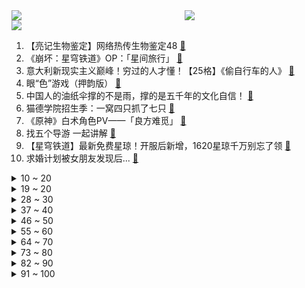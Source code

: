<div >
	<a style="float:left;width:55%;" href = "https://github.com/anuraghazra/github-readme-stats">
	 <img src = "https://github-readme-stats.vercel.app/api?username=iuuuuuaena&theme=buefy&show_icons=true"/>
	</a>
	<a  style="float:right;width:45%" href = "https://github.com/anuraghazra/github-readme-stats">
	 <img  src="https://github-readme-stats.vercel.app/api/top-langs/?username=anuraghazra&layout=compact"/>
	</a>
	</div>

[![](https://img.shields.io/badge/jxd-@jxdgogogo.xyz-yellowgreen.svg)](https://www.jxdgogogo.xyz)<br>
1. 【亮记生物鉴定】网络热传生物鉴定48 [:link:](//www.bilibili.com/video/BV1Xh411j7yC) <br>
2. 《崩坏：星穹铁道》OP：「星间旅行」 [:link:](//www.bilibili.com/video/BV1rh4y1n77f) <br>
3. 意大利新现实主义巅峰！穷过的人才懂！【25格】《偷自行车的人》 [:link:](//www.bilibili.com/video/BV1nP411U7ba) <br>
4. 眼“色”游戏（押韵版） [:link:](//www.bilibili.com/video/BV17P411U7tp) <br>
5. 中国人的油纸伞撑的不是雨，撑的是五千年的文化自信！ [:link:](//www.bilibili.com/video/BV1Jh411778A) <br>
6. 猫德学院招生季：一窝四只抓了七只 [:link:](//www.bilibili.com/video/BV14P411U7sn) <br>
7. 《原神》白术角色PV——「良方难觅」 [:link:](//www.bilibili.com/video/BV1oX4y1B76Y) <br>
8. 找五个导游 一起讲解 [:link:](//www.bilibili.com/video/BV1xT411H7b1) <br>
9. 【星穹铁道】最新免费星琼！开服后新增，1620星琼千万别忘了领 [:link:](//www.bilibili.com/video/BV1Lo4y1L7CW) <br>
10. 求婚计划被女朋友发现后... [:link:](//www.bilibili.com/video/BV1ho4y1L7NH) <br>
<details>
<summary>10 ~ 20</summary>

11. 买到平价破烂！！ [:link:](//www.bilibili.com/video/BV1614y1f7ru) <br>
12. 5斤的铁勺，60cm的铁锅，这道菜，很费手。。 [:link:](//www.bilibili.com/video/BV1cM411G7rL) <br>
13. 耶！发车！ [:link:](//www.bilibili.com/video/BV16V4y1R7a5) <br>
14. 我与山区37名小学生一起造了辆火星车！ [:link:](//www.bilibili.com/video/BV1dh411j7iP) <br>
15. 【星穹铁道】超详细体力规划攻略！萌新入坑必备！ [:link:](//www.bilibili.com/video/BV1Zz4y1a7jg) <br>
16. 随便剪剪系列 [:link:](//www.bilibili.com/video/BV17k4y1J79D) <br>
17. 帅小伙自制淄博烧烤，不用去淄博也能吃爽啦！ [:link:](//www.bilibili.com/video/BV1Sz4y1a7tU) <br>
18. 八爪鱼，全款拿下 [:link:](//www.bilibili.com/video/BV1Mv4y1J7Ba) <br>
19. 2000年前的动漫歌曲人气排行榜TOP100！！【2023年最新】 [:link:](//www.bilibili.com/video/BV1fo4y1b7Rr) <br>
</details>
<details>
<summary>19 ~ 20</summary>

20. 心理学满级小孩 [:link:](//www.bilibili.com/video/BV1PV4y1Z7j7) <br>
21. 真挚动人！孩子们的朗诵让人热泪盈眶 [:link:](//www.bilibili.com/video/BV1mV4y1R79L) <br>
22. 当你想找出广东人！ [:link:](//www.bilibili.com/video/BV1fP411m7wu) <br>
23. 这次我有点悬浮了… 很多粉丝让我来了解徐州烧烤！从车站到市场再到烧烤咱们一起来看看我为什么会悬浮吧！ [:link:](//www.bilibili.com/video/BV17g4y177a7) <br>
24. 【淮秀帮】用天欢视角看《长月烬明》！ [:link:](//www.bilibili.com/video/BV1h24y1F73b) <br>
25. 科幻修仙！人均爆星？星穹铁道世界观&剧情设定入门指南！ [:link:](//www.bilibili.com/video/BV1do4y1b7Gc) <br>
26. 挑战第一次给直男搭档化妆！再去吃南京人童年的鸭血粉丝汤【还愿挑战ep06- 叶新小吃】 [:link:](//www.bilibili.com/video/BV1sM41157Xr) <br>
27. 她花30元， 给自己准备了一张遗照 [:link:](//www.bilibili.com/video/BV14a4y1P7Nj) <br>
28. 阿曼达的冒险完整版！看完所有的恐怖录像我惊呆了！！ [:link:](//www.bilibili.com/video/BV1HT411H7sH) <br>
</details>
<details>
<summary>28 ~ 30</summary>

29. 骑行穿越柴达木盆地，几十公里没有人烟，为躲避狂风借宿路边工地 [:link:](//www.bilibili.com/video/BV1gM41157Tz) <br>
30. 第三季回归！各位久等了！经典网剧《灵魂摆渡》第二十一回《除夕》 [:link:](//www.bilibili.com/video/BV1mg4y177bQ) <br>
31. 后青年时代，愿我们从未改变 [:link:](//www.bilibili.com/video/BV1G24y1F7bM) <br>
32. 超燃国风Super中文版！当我用大圣的故事进行二创填词——“心中赤忱灵山自会有”【SEVENTEEN】 [:link:](//www.bilibili.com/video/BV1qM4y1a7Gq) <br>
33. 让世界感受痛苦！史上最长·佩恩·六道[漂泊浪客]技能全爆料 [:link:](//www.bilibili.com/video/BV1Cc411J7pu) <br>
34. 会画画的“牌佬”有多恐怖？【游戏王】 [:link:](//www.bilibili.com/video/BV1Y14y1f7qw) <br>
35. 逆天彩蛋！当你拒绝姬子的上车邀请，留在太空站，游戏直接通关了？？？ [:link:](//www.bilibili.com/video/BV1uv4y1J7mZ) <br>
36. SEVENTEEN 'Super' Official MV [:link:](//www.bilibili.com/video/BV1dg4y1j7Eg) <br>
37. 绝大多数人一生也走不完的路，国之大道，收藏下来，万一有一天可以出发呢？ [:link:](//www.bilibili.com/video/BV1ZM411V7Xb) <br>
</details>
<details>
<summary>37 ~ 40</summary>

38. 猫 猫 祟 祟 [:link:](//www.bilibili.com/video/BV1fm4y1y7z1) <br>
39. 踏遍云南也要找到你 [:link:](//www.bilibili.com/video/BV19v4y1E7q9) <br>
40. 化学老师制毒，挂科学生贩卖？《绝命毒师》第1期解读，启程阿尔伯克基（含彩蛋、色彩、音乐、镜头解析）【墨菲】 [:link:](//www.bilibili.com/video/BV1Nh41177Z2) <br>
41. 太不内心了 [:link:](//www.bilibili.com/video/BV1do4y157GE) <br>
42. 【崩坏星穹铁道入坑指南】第四期：五星角色强度测评，景元/希儿/常驻七雄/卡夫卡银狼罗刹，三测全部能使用的五星角色全面介绍 [:link:](//www.bilibili.com/video/BV1TL411Y7jD) <br>
43. 【ssss古立特吐槽】答应我想要在萝卜番里面看谈恋爱的请划走 [:link:](//www.bilibili.com/video/BV1TV4y1Z7vw) <br>
44. 职场人的内心独白之 表面客气友好，内心暴躁输出。 [:link:](//www.bilibili.com/video/BV1xh4y1n7gn) <br>
45. 恭喜国产剧正式进入无爱无情模式！以《长月烬明》为代表！ [:link:](//www.bilibili.com/video/BV1rh4y1p7wf) <br>
46. 全世界唯一确定性别的母斑鳖死亡，西游记老鳖原型灭绝进入倒计时 [:link:](//www.bilibili.com/video/BV1hL411Y7nj) <br>
</details>
<details>
<summary>46 ~ 50</summary>

47. 不看后悔！抚顺专门做下三路的饭店，各种狠货齐聚一堂！这饭店就离谱！ [:link:](//www.bilibili.com/video/BV1CM4y1a7QH) <br>
48. 【普罗米修斯】无线充电，再问宕机 [:link:](//www.bilibili.com/video/BV15M4y187hC) <br>
49. 穷。没变异、没高科技，但是真男人——罗夏 [:link:](//www.bilibili.com/video/BV1dc411J7uj) <br>
50. 【吸奇侠】美国黑手党如何打开古巴大门？无限反转、真实教父 [:link:](//www.bilibili.com/video/BV1BM4y1a71G) <br>
51. 就你小子有替身是吧！！？【这个忍者超强却过分慎重】第四集 [:link:](//www.bilibili.com/video/BV1NX4y1z7Ak) <br>
52. 紫薯菲士：无限Shake薯香满满，超高颜值，送给你们一杯属于紫色的浪漫。 [:link:](//www.bilibili.com/video/BV11X4y1B7dN) <br>
53. 《一虎杀二羊》 [:link:](//www.bilibili.com/video/BV1AT411H7rC) <br>
54. 素菜炒法技巧，，“万能公式”！！高能干货总结！！！ [:link:](//www.bilibili.com/video/BV1Mz4y1Y7sv) <br>
55. 4KHDR⟪进击的巨人•救赎⟫（油管大佬的震撼剪辑） [:link:](//www.bilibili.com/video/BV1g24y1F7D2) <br>
</details>
<details>
<summary>55 ~ 60</summary>

56. 可 是 雪 啊 ，飘 进 双 眼 [:link:](//www.bilibili.com/video/BV1Qc411J7Tn) <br>
57. 感觉捡到宝了！这究竟是哪位大神出的神器？ [:link:](//www.bilibili.com/video/BV1go4y1L7nD) <br>
58. 《 ✱ 我 推 的 J O J O ✱ 》 [:link:](//www.bilibili.com/video/BV1oX4y1B7mV) <br>
59. 时隔一年半，Mavic3系列的毕业作品来了！大疆Mavic3 Pro上手 [:link:](//www.bilibili.com/video/BV1Eg4y1L79p) <br>
60. 当网友问韩男会不会容貌焦虑？百万粉达成读评问答 [:link:](//www.bilibili.com/video/BV1vM411V7Xo) <br>
61. 一首《坎农》，致所有的相遇与重逢 [:link:](//www.bilibili.com/video/BV1yL411Y74i) <br>
62. “高手的创作往往体现在简单的旋律‘’ [:link:](//www.bilibili.com/video/BV1io4y157Vj) <br>
63. 床太大？还是他太小？ [:link:](//www.bilibili.com/video/BV1yX4y1B7nS) <br>
64. 疯死！原来高光真的是演出来的，不是写出来的！神魔有三生，帝后无来世！【长月烬明】陈都灵邓为 叶冰裳萧凛 [:link:](//www.bilibili.com/video/BV17M41157LX) <br>
</details>
<details>
<summary>64 ~ 70</summary>

65. 【原神二创】《我不是草神》 [:link:](//www.bilibili.com/video/BV1Co4y147tg) <br>
66. 【更新至427】SEVENTEEN  - 孙悟空(Super) 舞台 直拍 练习室 零站 [:link:](//www.bilibili.com/video/BV19a4y1V73t) <br>
67. 课堂实录｜语文老师吴小轶：如果你明天就死了，你后悔吗？作文课立意升华课，被学生感动到！ [:link:](//www.bilibili.com/video/BV1Lc411J7rW) <br>
68. 我知道阁下的胆子很大，但假如遇上我这几款装置呢？ [:link:](//www.bilibili.com/video/BV1rP411U74X) <br>
69. “天使”的一通电话，保住了他的天使 [:link:](//www.bilibili.com/video/BV1Bs4y1d7x1) <br>
70. 这家店发钱了！90秒吃一个汉堡奖金1580元！真想天天来 [:link:](//www.bilibili.com/video/BV1AV4y1Z77Y) <br>
71. 为啥风靡全球的奶酪，就是在中国混不开呢？ [:link:](//www.bilibili.com/video/BV12c411J7nE) <br>
72. 原来大长腿是这样伸懒腰的！ [:link:](//www.bilibili.com/video/BV1ps4y197WR) <br>
73. 回答外国人对中国的疑问，这都是啥问题啊…？ [:link:](//www.bilibili.com/video/BV1SL411Y7Yy) <br>
</details>
<details>
<summary>73 ~ 80</summary>

74. 永远不要低估路边摊的实力！ [:link:](//www.bilibili.com/video/BV1uz4y1Y7A5) <br>
75. 你身边的PUA套路藏得有多深？6种伤人于无形的精神操控，你正在经历却不自知... [:link:](//www.bilibili.com/video/BV1Nv4y1J79d) <br>
76. 高分复仇神剧《模范出租车》，全员恶人以暴制暴！全程高能爽到爆！ [:link:](//www.bilibili.com/video/BV1ta4y1P7QA) <br>
77. 当你有重要的事情没干 [:link:](//www.bilibili.com/video/BV1zV4y1R7qc) <br>
78. 【老疯杨】远近闻名的袋鼠狗，还身怀狗宝贝？！ [:link:](//www.bilibili.com/video/BV1Ms4y1R7QF) <br>
79. 太阳新曲Shoong! (feat. LISA)MV公开 [:link:](//www.bilibili.com/video/BV12M4y1a7yM) <br>
80. 【崩坏星穹铁道】最全兑换码(持续更新)⚡️兑换方式⚡️开服一个小技巧 [:link:](//www.bilibili.com/video/BV1vP411U7vz) <br>
81. 糟糕了家人们，狗剩可能真的是狗！这可怎么办！？以后投稿要投到汪星人区吗？ [:link:](//www.bilibili.com/video/BV1Qv4y1E7iB) <br>
82. 以防万一你还没看过Happy猫原版视频 [:link:](//www.bilibili.com/video/BV1po4y1L7sf) <br>
</details>
<details>
<summary>82 ~ 90</summary>

83. 一场普通的人质救援，却在墙内发现35具尸体，背后究竟还隐藏着什么样的大人物，人性与规则的考验，理想与现实的冲突，高分佳作，美国边境三部曲之一《边境杀手》 [:link:](//www.bilibili.com/video/BV1jo4y1L7TT) <br>
84. 猫：我要逃离地球表面 [:link:](//www.bilibili.com/video/BV1Sa4y1P7Ea) <br>
85. B友们我没去世，今天路过黔西南，风景真是没得说 [:link:](//www.bilibili.com/video/BV1oT411n7Np) <br>
86. 飞机上还能这么high？！ [:link:](//www.bilibili.com/video/BV1gT411H7RT) <br>
87. 【小床】浅谈渊下宫 [:link:](//www.bilibili.com/video/BV1ks4y1c7hG) <br>
88. 【半佛】共享充电宝赚的不是钱，是罚款 [:link:](//www.bilibili.com/video/BV1Pm4y117bG) <br>
89. 真实人物，连续5年躲避10次死神追击，最后一次救他的竟然是死神 [:link:](//www.bilibili.com/video/BV1xh4y1n7iF) <br>
90. 【OC/动画手书】-ʜєʟʟɵ! [:link:](//www.bilibili.com/video/BV18m4y1y7Fx) <br>
91. 【Zc故事】危 险 外 卖 [:link:](//www.bilibili.com/video/BV1km4y1y7kt) <br>
</details>
<details>
<summary>91 ~ 100</summary>

92. 【卢克文工作室】韩国青年摆烂内卷、台湾名嘴胡说八道，都是经济衰落最后的倔强！ [:link:](//www.bilibili.com/video/BV1sM4y1878w) <br>
93. 新版社区公约上线了！看小黑屋新任管理员罗翔如何“办案” [:link:](//www.bilibili.com/video/BV1sP411U7o2) <br>
94. 榨干手机芯片？崩坏：星穹铁道性能详细测试与优化指南 [:link:](//www.bilibili.com/video/BV11V4y1o7iB) <br>
95. 【Ed Sheeran】艾德·希兰 正式入驻B站！ [:link:](//www.bilibili.com/video/BV1va4y1V7Sd) <br>
96. 真6啊！ [:link:](//www.bilibili.com/video/BV1V24y1F7ei) <br>
97. 狂肝游戏100小时！这才星穹铁道的真正魅力 [:link:](//www.bilibili.com/video/BV1So4y147xY) <br>
98. 挑战！退役特种兵化妆成坏人，去缅北金三角湄公河会发生什么事！肌肉能否给我带来安全感！ [:link:](//www.bilibili.com/video/BV1b14y1f7HL) <br>
99. 【星穹铁道】3个兑换码+6个直播任务兑换码！可换6950星琼+12抽卡卷【4月26日】【崩坏星穹铁道】 [:link:](//www.bilibili.com/video/BV1Vo4y1L7uT) <br>
100. 6月四六级一个月冲刺计划，时间表，看课指南 [:link:](//www.bilibili.com/video/BV15X4y1m7rB) <br>
</details>
